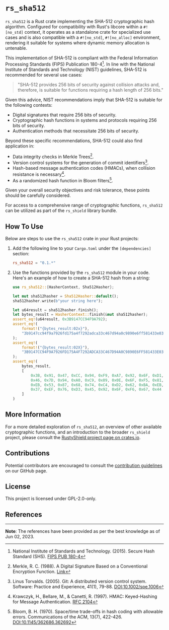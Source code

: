 # `rs_sha512`

`rs_sha512` is a Rust crate implementing the SHA-512 cryptographic hash algorithm. Configured for compatibility with Rust's libcore within a `#![no_std]` context, it operates as a standalone crate for specialized use cases and is also compatible with a `#![no_std]`, `#![no_alloc]` environment, rendering it suitable for systems where dynamic memory allocation is untenable.

This implementation of SHA-512 is compliant with the Federal Information Processing Standards (FIPS) Publication 180-4[^1]. In line with the National Institute of Standards and Technology (NIST) guidelines, SHA-512 is recommended for several use cases:

> "SHA-512 provides 256 bits of security against collision attacks and, therefore, is suitable for functions requiring a hash length of 256 bits."

Given this advice, NIST recommendations imply that SHA-512 is suitable for the following contexts:

- Digital signatures that require 256 bits of security.
- Cryptographic hash functions in systems and protocols requiring 256 bits of security.
- Authentication methods that necessitate 256 bits of security.

Beyond these specific recommendations, SHA-512 could also find application in:

- Data integrity checks in Merkle Trees[^4].
- Version control systems for the generation of commit identifiers[^2].
- Hash-based message authentication codes (HMACs), when collision resistance is necessary[^3].
- As a randomized hash function in Bloom filters[^5].

Given your overall security objectives and risk tolerance, these points should be carefully considered.

For access to a comprehensive range of cryptographic functions, `rs_sha512` can be utilized as part of the `rs_shield` library bundle.

## How To Use

Below are steps to use the `rs_sha512` crate in your Rust projects:

1. Add the following line to your `Cargo.toml` under the `[dependencies]` section:

    ```toml
    rs_sha512 = "0.1.*"
    ```
   
3. Use the functions provided by the `rs_sha512` module in your code. Here's an example of how to create a SHA-512 hash from a string:

    ```rust
    use rs_sha512::{HasherContext, Sha512Hasher};
    
    let mut sha512hasher = Sha512Hasher::default();
    sha512hasher.write(b"your string here");
    
    let u64result = sha512hasher.finish();
    let bytes_result = HasherContext::finish(&mut sha512hasher);
    assert_eq!(u64result, 0x3B9147CC94F9A792);
    assert_eq!(
        format!("{bytes_result:02x}"),
        "3b9147cc94f9a7926fd175a4f7292adca33c467d94a0c9890e6ff581433e03fcb17f4874eb53876874c4d262baeb49decae0492dd19e37ef76d345926ff66744"
    );
    assert_eq!(
        format!("{bytes_result:02X}"),
        "3B9147CC94F9A7926FD175A4F7292ADCA33C467D94A0C9890E6FF581433E03FCB17F4874EB53876874C4D262BAEB49DECAE0492DD19E37EF76D345926FF66744"
    );
    assert_eq!(
        bytes_result,
        [
            0x3B, 0x91, 0x47, 0xCC, 0x94, 0xF9, 0xA7, 0x92, 0x6F, 0xD1, 0x75, 0xA4, 0xF7, 0x29, 0x2A, 0xDC, 0xA3, 0x3C,
            0x46, 0x7D, 0x94, 0xA0, 0xC9, 0x89, 0x0E, 0x6F, 0xF5, 0x81, 0x43, 0x3E, 0x03, 0xFC, 0xB1, 0x7F, 0x48, 0x74,
            0xEB, 0x53, 0x87, 0x68, 0x74, 0xC4, 0xD2, 0x62, 0xBA, 0xEB, 0x49, 0xDE, 0xCA, 0xE0, 0x49, 0x2D, 0xD1, 0x9E,
            0x37, 0xEF, 0x76, 0xD3, 0x45, 0x92, 0x6F, 0xF6, 0x67, 0x44
        ]
    )
    ```

## More Information

For a more detailed exploration of `rs_sha512`, an overview of other available cryptographic functions, and an introduction to the broader `rs_shield` project, please consult the [RustyShield project page on crates.io](https://crates.io/crates/rs_shield).

## Contributions
Potential contributors are encouraged to consult the [contribution guidelines](https://github.com/Azgrom/RustyShield/CONTRIBUTING.md) on our GitHub page.

## License

This project is licensed under GPL-2.0-only.

## References

[^1]: National Institute of Standards and Technology. (2015). Secure Hash Standard (SHS). [FIPS PUB 180-4](https://nvlpubs.nist.gov/nistpubs/FIPS/NIST.FIPS.180-4.pdf)

[^2]: Linus Torvalds. (2005). Git: A distributed version control system. Software: Practice and Experience, 41(1), 79-88. [DOI:10.1002/spe.1006](https://doi.org/10.1002/spe.1006)

[^3]: Krawczyk, H., Bellare, M., & Canetti, R. (1997). HMAC: Keyed-Hashing for Message Authentication. [RFC 2104](https://tools.ietf.org/html/rfc2104)

[^4]: Merkle, R. C. (1988). A Digital Signature Based on a Conventional Encryption Function. [Link](https://link.springer.com/content/pdf/10.1007/3-540-45961-8_24.pdf)

[^5]: Bloom, B. H. (1970). Space/time trade-offs in hash coding with allowable errors. Communications of the ACM, 13(7), 422-426. [DOI:10.1145/362686.362692](https://doi.org/10.1145/362686.362692)

---
**Note**: The references have been provided as per the best knowledge as of Jun 02, 2023.
